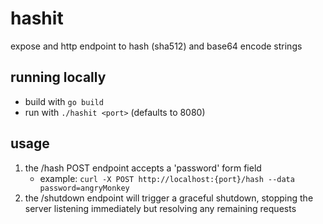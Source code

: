 # hashit
expose and http endpoint to hash (sha512) and base64 encode strings

## running locally
* build with ```go build```
* run with ```./hashit <port>``` (defaults to 8080)

## usage
1. the /hash POST endpoint accepts a 'password' form field
    * example: ```curl -X POST http://localhost:{port}/hash --data password=angryMonkey```
1. the /shutdown endpoint will trigger a graceful shutdown, stopping the server listening immediately but resolving any remaining requests


    

